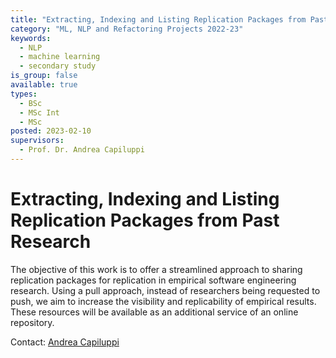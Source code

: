```yaml
---
title: "Extracting, Indexing and Listing Replication Packages from Past Research"
category: "ML, NLP and Refactoring Projects 2022-23"
keywords:
  - NLP
  - machine learning
  - secondary study
is_group: false
available: true
types:
  - BSc
  - MSc Int
  - MSc
posted: 2023-02-10
supervisors:
  - Prof. Dr. Andrea Capiluppi
---
```

# Extracting, Indexing and Listing Replication Packages from Past Research

The objective of this work is to offer a streamlined approach to sharing replication packages for replication in empirical software engineering research. Using a pull approach, instead of researchers being requested to push, we aim to increase the visibility and replicability of empirical results. These resources will be available as an additional service of an online repository.

Contact: [Andrea Capiluppi](a.capiluppi@rug.nl)
